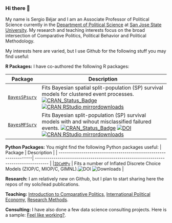 ### Hi there 👋

My name is Sergio Béjar and I am an Associate Professor of Political Science currently in the [Department of Political Science](https://www.sjsu.edu/polisci/) at [San Jose State University](https://sjsu.edu/).  My research and teaching interests focus on the broad intersection of Comparative Politics, Political Behavior and Political Methodology. 

My interests here are varied, but I use Github for the following stuff you may find useful:

**R Packages:** I have co-authored the following R packages:

| Package                                                          | Description                                                                          |
| -----------------------------------------------------------------| ------------------------------------------------------------------------------------ |
| [`BayesSPsurv`](https://github.com/Nicolas-Schmidt/BayesSPsurv)  | Fits Bayesian spatial split-population (SP) survival models for clustered event processes. [![CRAN\_Status\_Badge](https://www.r-pkg.org/badges/version/BayesSPsurv)](https://cran.r-project.org/package=BayesSPsurv) [![CRAN RStudio mirrordownloads](https://cranlogs.r-pkg.org/badges/grand-total/BayesSPsurv?color=blue)](https://www.r-pkg.org/pkg/BayesSPSurv)|
| [`BayesMFSurv`](https://github.com/Nicolas-Schmidt/BayesMFSurv)  | Fits Bayesian split-population (SP) survival models with and wihout misclassified failured events. [![CRAN\_Status\_Badge](https://www.r-pkg.org/badges/version/BayesMFSurv)](https://cran.r-project.org/package=BayesMFSurv) [![DOI](https://joss.theoj.org/papers/10.21105/joss.02164/status.svg)](https://doi.org/10.21105/joss.02164) [![CRAN RStudio mirrordownloads](https://cranlogs.r-pkg.org/badges/grand-total/BayesMFSurv?color=blue)](https://www.r-pkg.org/pkg/BayesMFSurv)

**Python Packages:** You might find the following Python packages useful:
| Package                                                          | Description                                                                          |
| -----------------------------------------------------------------| ------------------------------------------------------------------------------------ |
|[`IDCeMPy`](https://pypi.org/project/idcempy/)                    | Fits a number of Inflated Discrete Choice Models (ZIOP/C, MIOP/C, GIMNL).![DOI](https://joss.theoj.org/papers/10.21105/joss.03322/status.svg) ![Downloads](https://pepy.tech/badge/idcempy) |

**Research:** I am relatively new on Github, but I plan to start sharing here the repos of my solo/lead publications. 

**Teaching:** [Introduction to Comparative Politics](https://github.com/Sergio-Bejar/POLS2), [International Political Economy](https://github.com/Sergio-Bejar/POLS155), [Research Methods](https://github.com/Sergio-Bejar/POLS100M). 

**Consulting:** I have also done a few data science consulting projects.  Here is a sample: [Feel like working?](http://www.sergiobejar.com/consultingdata-science.html).
